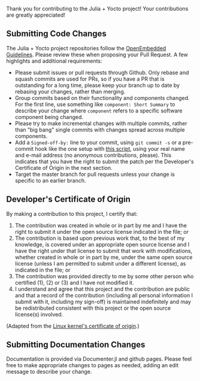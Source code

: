 Thank you for contributing to the Julia + Yocto project!  Your contributions are greatly
appreciated!


Submitting Code Changes
------------

The Julia + Yocto project repositories follow the [OpenEmbedded
Guidelines](https://www.openembedded.org/wiki/Commit_Patch_Message_Guidelines#Patch_Headers_and_Commit_Messages).
Please review these when proposing your Pull Request.  A few highlights and
additional requirements:
* Please submit issues or pull requests through Github.  Only rebase and squash
commits are used for PRs, so if you have a PR that is outstanding for a long
time, please keep your branch up to date by rebasing your changes, rather than
merging.
* Group commits based on their functionality and components changed.  For the
first line, use something like `component: Short Summary` to describe your
change where `component` refers to a specific software component being changed.
* Please try to make incremental changes with multiple commits, rather than "big
bang" single commits with changes spread across multiple components.
* Add a `Signed-off-by:` line to your commit, using `git commit -s` or a
pre-commit hook like the one setup with [this script](https://github.com/NickMcSweeney/julia-demo-distros/blob/main/scripts/setup-git-hooks),
using your real name and e-mail address (no anonymous contributions, please).
This indicates that you have the right to submit the patch per the
Developer's Certificate of Origin in the next section.
* Target the master branch for pull requests unless your change is specific
to an earlier branch.

## Developer's Certificate of Origin
By making a contribution to this project, I certify that:
1. The contribution was created in whole or in part by me and I have the right
to submit it under the open source license indicated in the file; or
2. The contribution is based upon previous work that, to the best of my
knowledge, is covered under an appropriate open source license and I have the
right under that license to submit that work with modifications, whether
created in whole or in part by me, under the same open source license
(unless I am permitted to submit under a different license),
as indicated in the file; or
3. The contribution was provided directly to me by some other person who
certified (1), (2) or (3) and I have not modified it.
4. I understand and agree that this project and the contribution are public and
that a record of the contribution (including all personal information I submit
with it, including my sign-off) is maintained indefinitely and may be
redistributed consistent with this project or the open source license(s)
involved.

(Adapted from the [Linux kernel's certificate of origin](https://www.kernel.org/doc/html/latest/process/submitting-patches.html#developer-s-certificate-of-origin-1-1).)


Submitting Documentation Changes
------------

Documentation is provided via Documenter.jl and github pages.
Please feel free to make appropriate changes to pages as needed, adding an edit
message to describe your change.
